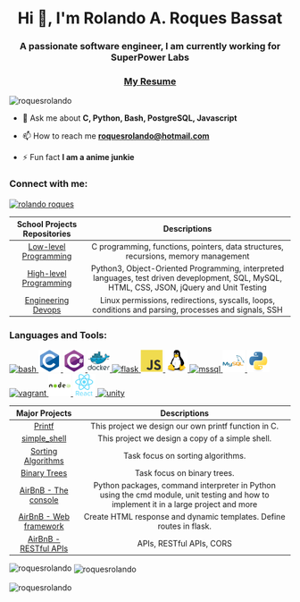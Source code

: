 <h1 align="center">Hi 👋, I'm Rolando A. Roques Bassat</h1>
<h3 align="center">A passionate software engineer, I am currently working for SuperPower Labs</h3>
<h3 align="center"><a href="https://github.com/roquesrolando/resume/blob/main/resume_rolando.pdf">My Resume</a></h3>

<p align="left"> <img src="https://komarev.com/ghpvc/?username=roquesrolando&label=Profile%20views&color=0e75b6&style=flat" alt="roquesrolando" /> </p>

- 💬 Ask me about **C, Python, Bash, PostgreSQL, Javascript**

- 📫 How to reach me **roquesrolando@hotmail.com**

- ⚡ Fun fact **I am a anime junkie**

<h3 align="left">Connect with me:</h3>
<p align="left">
<a href="https://www.linkedin.com/in/rolando-roques-50220b1a1" target="blank"><img align="center" src="https://raw.githubusercontent.com/rahuldkjain/github-profile-readme-generator/master/src/images/icons/Social/linked-in-alt.svg" alt="rolando roques" height="30" width="40" /></a>
</p>


|        School Projects Repositories        |                                                                 Descriptions                                                                |
|:------------------------------------------:|:-------------------------------------------------------------------------------------------------------------------------------------------:|
|   <a href="https://github.com/roquesrolando/holbertonschool-low_level_programming.git">Low-level Programming</a>   |                              C programming, functions, pointers, data structures, recursions, memory management                             |
|  <a href="https://github.com/roquesrolando/holbertonschool-higher_level_programming.git">High-level Programming</a>  | Python3, Object-Oriented Programming, interpreted languages, test driven deveplopment, SQL, MySQL, HTML, CSS, JSON, jQuery and Unit Testing |
| <a href="https://github.com/roquesrolando/holberton-system_engineering-devops.git">Engineering Devops</a> |                     Linux permissions, redirections, syscalls, loops, conditions and parsing, processes and signals, SSH                    |

<h3 align="left">Languages and Tools:</h3>
<p align="left"> <a href="https://www.gnu.org/software/bash/" target="_blank"> <img src="https://www.vectorlogo.zone/logos/gnu_bash/gnu_bash-icon.svg" alt="bash" width="40" height="40"/> </a> <a href="https://www.cprogramming.com/" target="_blank"> <img src="https://raw.githubusercontent.com/devicons/devicon/master/icons/c/c-original.svg" alt="c" width="40" height="40"/> </a> <a href="https://www.w3schools.com/cs/" target="_blank"> <img src="https://raw.githubusercontent.com/devicons/devicon/master/icons/csharp/csharp-original.svg" alt="csharp" width="40" height="40"/> </a> <a href="https://www.docker.com/" target="_blank"> <img src="https://raw.githubusercontent.com/devicons/devicon/master/icons/docker/docker-original-wordmark.svg" alt="docker" width="40" height="40"/> </a> <a href="https://flask.palletsprojects.com/" target="_blank"> <img src="https://www.vectorlogo.zone/logos/pocoo_flask/pocoo_flask-icon.svg" alt="flask" width="40" height="40"/> </a> <a href="https://developer.mozilla.org/en-US/docs/Web/JavaScript" target="_blank"> <img src="https://raw.githubusercontent.com/devicons/devicon/master/icons/javascript/javascript-original.svg" alt="javascript" width="40" height="40"/> </a> <a href="https://www.linux.org/" target="_blank"> <img src="https://raw.githubusercontent.com/devicons/devicon/master/icons/linux/linux-original.svg" alt="linux" width="40" height="40"/> </a> <a href="https://www.microsoft.com/en-us/sql-server" target="_blank"> <img src="https://www.svgrepo.com/show/303229/microsoft-sql-server-logo.svg" alt="mssql" width="40" height="40"/> </a> <a href="https://www.mysql.com/" target="_blank"> <img src="https://raw.githubusercontent.com/devicons/devicon/master/icons/mysql/mysql-original-wordmark.svg" alt="mysql" width="40" height="40"/> </a> <a href="https://www.python.org" target="_blank"> <img src="https://raw.githubusercontent.com/devicons/devicon/master/icons/python/python-original.svg" alt="python" width="40" height="40"/> </a> <a href="https://www.vagrantup.com/" target="_blank"> <img src="https://www.vectorlogo.zone/logos/vagrantup/vagrantup-icon.svg" alt="vagrant" width="40" height="40"/> <a href="https://nodejs.org" target="_blank" rel="noreferrer"> <img src="https://raw.githubusercontent.com/devicons/devicon/master/icons/nodejs/nodejs-original-wordmark.svg" alt="nodejs" width="40" height="40"/> </a> <a href="https://reactjs.org/" target="_blank" rel="noreferrer"> <img src="https://raw.githubusercontent.com/devicons/devicon/master/icons/react/react-original-wordmark.svg" alt="react" width="40" height="40"/> </a> <a href="https://unity.com/" target="_blank" rel="noreferrer"> <img src="https://www.vectorlogo.zone/logos/unity3d/unity3d-icon.svg" alt="unity" width="40" height="40"/> </a> </p>

|     Major Projects     |                                                              Descriptions                                                             |
|:----------------------:|:-------------------------------------------------------------------------------------------------------------------------------------:|
|       <a href="https://github.com/roquesrolando/printf.git">Printf</a>         |                                          This project we design our own printf function in C.                                         |
|       <a href="https://github.com/roquesrolando/simple_shell.git">simple_shell</a>      |                                            This project we design a copy of a simple shell.                                           |
|   <a href="https://github.com/roquesrolando/sorting_algorithms.git">Sorting Algorithms</a>   |                                                   Task focus on sorting algorithms.                                                   |
|      <a href="https://github.com/roquesrolando/binary_trees.git">Binary Trees</a>      |                                                      Task focus on binary trees.                                                      |
|  <a href="https://github.com/roquesrolando/AirBnB_clone.git">AirBnB - The console</a>  | Python packages, command interpreter in Python using the cmd module, unit testing and how to implement it in a large project and more |
|  <a href="https://github.com/roquesrolando/AirBnB_clone_v2.git">AirBnB - Web framework</a> |                                  Create HTML response and dynamic templates. Define routes in flask.                                  |
|  <a href="https://github.com/roquesrolando/AirBnB_clone_v4.git">AirBnB - RESTful APIs</a>  |                                                        APIs, RESTful APIs, CORS                                                       |

<p><img align="left" src="https://github-readme-stats.vercel.app/api/top-langs?username=roquesrolando&show_icons=true&locale=en&layout=compact&theme=radical" alt="roquesrolando" /></p>

<p>&nbsp;<img align="center" src="https://github-readme-stats.vercel.app/api?username=roquesrolando&show_icons=true&theme=radical" alt="roquesrolando" /></p>

<p><img align="center" src="https://github-readme-streak-stats.herokuapp.com/?user=roquesrolando&theme=radical" alt="roquesrolando" /></p>
